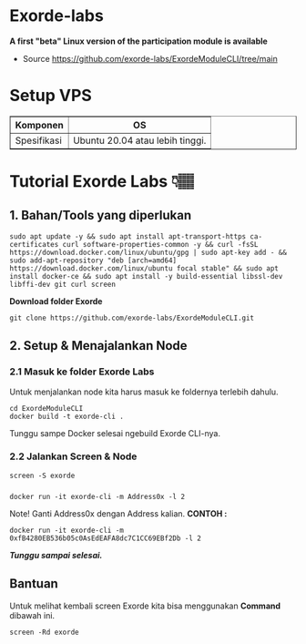 # Exorde-labs
<b>A first "beta" Linux version of the participation module is available</b>
- Source https://github.com/exorde-labs/ExordeModuleCLI/tree/main
# Setup VPS
<table border="1px">
  <tr>
    <th>Komponen</th>
    <th>OS</th>
  </tr>
  <tr>
    <td>Spesifikasi</td>
    <td>Ubuntu 20.04 atau lebih tinggi.</td>
  </tr>
</table>

# Tutorial Exorde Labs 👇🏽
## 1. Bahan/Tools yang diperlukan
    sudo apt update -y && sudo apt install apt-transport-https ca-certificates curl software-properties-common -y && curl -fsSL https://download.docker.com/linux/ubuntu/gpg | sudo apt-key add - && sudo add-apt-repository "deb [arch=amd64] https://download.docker.com/linux/ubuntu focal stable" && sudo apt install docker-ce && sudo apt install -y build-essential libssl-dev libffi-dev git curl screen    
<b>Download folder Exorde</b>

    git clone https://github.com/exorde-labs/ExordeModuleCLI.git
    
## 2. Setup & Menajalankan Node
### 2.1 Masuk ke folder Exorde Labs
Untuk menjalankan node kita harus masuk ke foldernya terlebih dahulu.

    cd ExordeModuleCLI
    docker build -t exorde-cli . 
Tunggu sampe Docker selesai ngebuild Exorde CLI-nya.
### 2.2 Jalankan Screen & Node
    screen -S exorde      
###
    docker run -it exorde-cli -m Address0x -l 2   
Note!
Ganti Address0x dengan Address kalian. <b>CONTOH :</b>


    docker run -it exorde-cli -m 0xfB4280EB536b05c0AsEdEAFA8dc7C1CC69EBf2Db -l 2
<b><i>Tunggu sampai selesai.</i></b>
## Bantuan
Untuk melihat kembali screen Exorde kita bisa menggunakan <b>Command</b> dibawah ini.


    screen -Rd exorde
